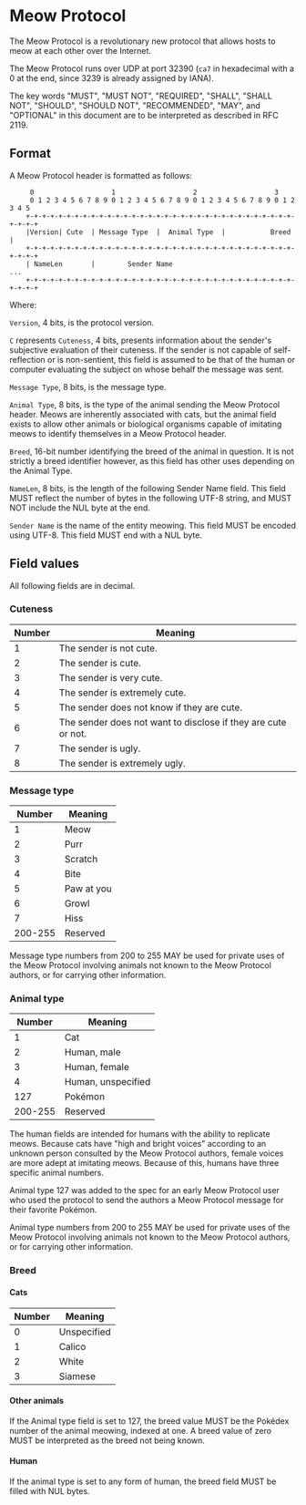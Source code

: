 # Meow Protocol

The Meow Protocol is a revolutionary new protocol that allows hosts to meow at each other over the Internet.

The Meow Protocol runs over UDP at port 32390 (`ca7` in hexadecimal with a 0 at the end, since 3239 is already assigned by IANA).

The key words "MUST", "MUST NOT", "REQUIRED", "SHALL", "SHALL NOT", "SHOULD", "SHOULD NOT", "RECOMMENDED",  "MAY", and "OPTIONAL" in this document are to be interpreted as described in RFC 2119.

## Format

A Meow Protocol header is formatted as follows:

```
     0                   1                   2                   3
     0 1 2 3 4 5 6 7 8 9 0 1 2 3 4 5 6 7 8 9 0 1 2 3 4 5 6 7 8 9 0 1 2 3 4 5
    +-+-+-+-+-+-+-+-+-+-+-+-+-+-+-+-+-+-+-+-+-+-+-+-+-+-+-+-+-+-+-+-+-+-+-+-+
    |Version| Cute  | Message Type  |  Animal Type  |           Breed       |
    +-+-+-+-+-+-+-+-+-+-+-+-+-+-+-+-+-+-+-+-+-+-+-+-+-+-+-+-+-+-+-+-+-+-+-+-+
    | NameLen       |        Sender Name                                  ...
    +-+-+-+-+-+-+-+-+-+-+-+-+-+-+-+-+-+-+-+-+-+-+-+-+-+-+-+-+-+-+-+-+-+-+-+-+
```

Where:

`Version`, 4 bits, is the protocol version.

`C` represents `Cuteness`, 4 bits, presents information about the sender's subjective evaluation of their cuteness. If the sender is not capable of self-reflection or is non-sentient, this field is assumed to be that of the human or computer evaluating the subject on whose behalf the message was sent.

`Message Type`, 8 bits, is the message type.

`Animal Type`, 8 bits, is the type of the animal sending the Meow Protocol header. Meows are inherently associated with cats, but the animal field exists to allow other animals or biological organisms capable of imitating meows to identify themselves in a Meow Protocol header.

`Breed`, 16-bit number identifying the breed of the animal in question. It is not strictly a breed identifier however, as this field has other uses depending on the Animal Type.

`NameLen`, 8 bits, is the length of the following Sender Name field. This field MUST reflect the number of bytes in the following UTF-8 string, and MUST NOT include the NUL byte at the end.

`Sender Name` is the name of the entity meowing. This field MUST be encoded using UTF-8. This field MUST end with a NUL byte.

## Field values
All following fields are in decimal.

### Cuteness
| Number | Meaning |
|---|---|
| 1 | The sender is not cute. 
| 2 | The sender is cute.
| 3 | The sender is very cute.
| 4 | The sender is extremely cute.
| 5 | The sender does not know if they are cute.
| 6 | The sender does not want to disclose if they are cute or not.
| 7 | The sender is ugly.
| 8 | The sender is extremely ugly.

### Message type
| Number | Meaning |
|---|---|
| 1 | Meow
| 2 | Purr
| 3 | Scratch
| 4 | Bite
| 5 | Paw at you
| 6 | Growl
| 7 | Hiss
| 200-255 | Reserved

Message type numbers from 200 to 255 MAY be used for private uses of the Meow Protocol involving animals not known to the Meow Protocol authors, or for carrying other information.

### Animal type
| Number | Meaning |
|---|---|
| 1 | Cat
| 2 | Human, male
| 3 | Human, female
| 4 | Human, unspecified
| 127 | Pokémon
| 200-255 | Reserved

The human fields are intended for humans with the ability to replicate meows. Because cats have "high and bright voices" according to an unknown person consulted by the Meow Protocol authors, female voices are more adept at imitating meows. Because of this, humans have three specific animal numbers.

Animal type 127 was added to the spec for an early Meow Protocol user who used the protocol to send the authors a Meow Protocol message for their favorite Pokémon.

Animal type numbers from 200 to 255 MAY be used for private uses of the Meow Protocol involving animals not known to the Meow Protocol authors, or for carrying other information.

### Breed

#### Cats
| Number | Meaning |
|---|---|
| 0 | Unspecified |
| 1 | Calico |
| 2 | White |
| 3 | Siamese |

#### Other animals
If the Animal type field is set to 127, the breed value MUST be the Pokédex number of the animal meowing, indexed at one. A breed value of zero MUST be interpreted as the breed not being known.

#### Human
If the animal type is set to any form of human, the breed field MUST be filled with NUL bytes.
